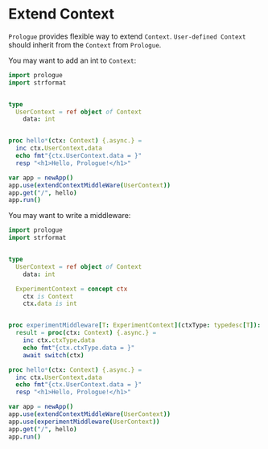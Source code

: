 # Extend Context

`Prologue` provides flexible way to extend `Context`. `User-defined Context` should inherit from the `Context` from `Prologue`.

You may want to add an int to `Context`:


```nim
import prologue
import strformat


type
  UserContext = ref object of Context
    data: int


proc hello*(ctx: Context) {.async.} =
  inc ctx.UserContext.data
  echo fmt"{ctx.UserContext.data = }"
  resp "<h1>Hello, Prologue!</h1>"

var app = newApp()
app.use(extendContextMiddleWare(UserContext))
app.get("/", hello)
app.run()
```

You may want to write a middleware:

```nim
import prologue
import strformat


type
  UserContext = ref object of Context
    data: int

  ExperimentContext = concept ctx
    ctx is Context
    ctx.data is int


proc experimentMiddleware[T: ExperimentContext](ctxType: typedesc[T]): HandlerAsync =
  result = proc(ctx: Context) {.async.} =
    inc ctx.ctxType.data
    echo fmt"{ctx.ctxType.data = }"
    await switch(ctx)

proc hello*(ctx: Context) {.async.} =
  inc ctx.UserContext.data
  echo fmt"{ctx.UserContext.data = }"
  resp "<h1>Hello, Prologue!</h1>"

var app = newApp()
app.use(extendContextMiddleWare(UserContext))
app.use(experimentMiddleware(UserContext))
app.get("/", hello)
app.run()
```
